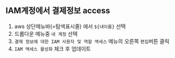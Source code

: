 ## IAM계정에서 결제정보 access
1. aws 상단메뉴바(=탐색표시줄) 에서 `${내이름}` 선택
2. 드롭다운 메뉴중 `내 계정` 선택
3. `결제 정보에 대한 IAM 사용자 및 역할 액세스` 메뉴의 오른쪽 `편집`버튼 클릭
4. `IAM 액세스 활성화` 체크 후 업데이트